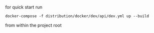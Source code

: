 for quick start run 

``` 
docker-compose -f distribution/docker/dev/api/dev.yml up --build
```


from within the project root